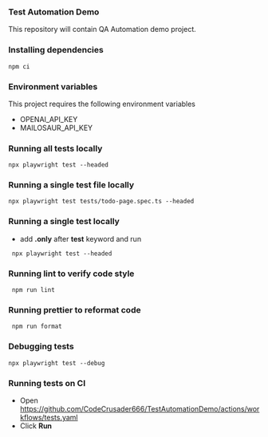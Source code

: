### Test Automation Demo
This repository will contain QA Automation demo project.

### Installing dependencies
```
npm ci
```
### Environment variables
This project requires the following environment variables
* OPENAI_API_KEY
* MAILOSAUR_API_KEY

### Running all tests locally
```
npx playwright test --headed
```

### Running a single test file locally
```
npx playwright test tests/todo-page.spec.ts --headed
```

### Running a single test locally
* add **.only** after **test** keyword and run
```
 npx playwright test --headed
```

### Running lint to verify code style
```
 npm run lint
```

### Running prettier to reformat code
```
 npm run format
```

### Debugging tests
```
npx playwright test --debug
```

### Running tests on CI
* Open https://github.com/CodeCrusader666/TestAutomationDemo/actions/workflows/tests.yaml
* Click **Run** 
